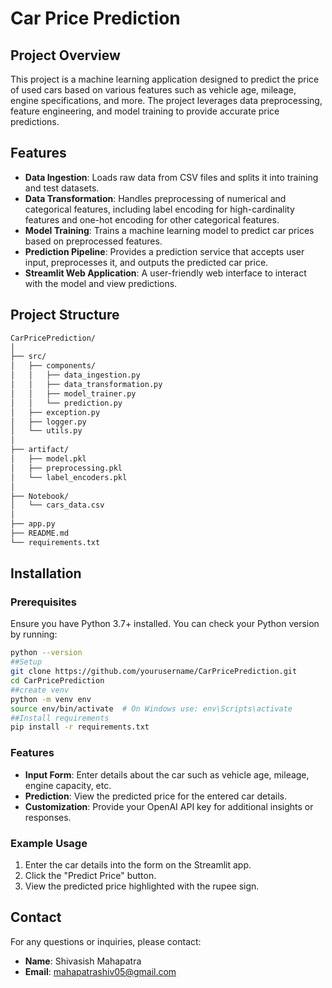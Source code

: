 # Car Price Prediction

## Project Overview

This project is a machine learning application designed to predict the price of used cars based on various features such as vehicle age, mileage, engine specifications, and more. The project leverages data preprocessing, feature engineering, and model training to provide accurate price predictions.

## Features

- **Data Ingestion**: Loads raw data from CSV files and splits it into training and test datasets.
- **Data Transformation**: Handles preprocessing of numerical and categorical features, including label encoding for high-cardinality features and one-hot encoding for other categorical features.
- **Model Training**: Trains a machine learning model to predict car prices based on preprocessed features.
- **Prediction Pipeline**: Provides a prediction service that accepts user input, preprocesses it, and outputs the predicted car price.
- **Streamlit Web Application**: A user-friendly web interface to interact with the model and view predictions.

## Project Structure
```bash
CarPricePrediction/
│
├── src/
│   ├── components/
│   │   ├── data_ingestion.py
│   │   ├── data_transformation.py
│   │   ├── model_trainer.py
│   │   └── prediction.py
│   ├── exception.py
│   ├── logger.py
│   └── utils.py
│
├── artifact/
│   ├── model.pkl
│   ├── preprocessing.pkl
│   └── label_encoders.pkl
│
├── Notebook/
│   └── cars_data.csv
│
├── app.py
├── README.md
└── requirements.txt
```
## Installation

### Prerequisites

Ensure you have Python 3.7+ installed. You can check your Python version by running:

```bash
python --version
##Setup
git clone https://github.com/yourusername/CarPricePrediction.git
cd CarPricePrediction
##create venv
python -m venv env
source env/bin/activate  # On Windows use: env\Scripts\activate
##Install requirements
pip install -r requirements.txt
```


### Features

- **Input Form**: Enter details about the car such as vehicle age, mileage, engine capacity, etc.
- **Prediction**: View the predicted price for the entered car details.
- **Customization**: Provide your OpenAI API key for additional insights or responses.

### Example Usage

1. Enter the car details into the form on the Streamlit app.
2. Click the "Predict Price" button.
3. View the predicted price highlighted with the rupee sign.


## Contact

For any questions or inquiries, please contact:

- **Name**: Shivasish Mahapatra
- **Email**: mahapatrashiv05@gmail.com
